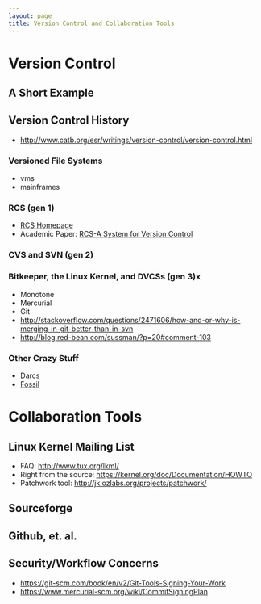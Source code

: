 ```yaml
---
layout: page
title: Version Control and Collaboration Tools
---
```


# Version Control 

## A Short Example


## Version Control History

* http://www.catb.org/esr/writings/version-control/version-control.html

### Versioned File Systems

* vms
* mainframes

### RCS (gen 1)

* [RCS Homepage](https://www.gnu.org/software/rcs/)
* Academic Paper: [RCS-A System for Version Control](https://www.gnu.org/software/rcs/tichy-paper.pdf)

### CVS and SVN (gen 2)

### Bitkeeper, the Linux Kernel, and DVCSs (gen 3)x

* Monotone
* Mercurial
* Git
* http://stackoverflow.com/questions/2471606/how-and-or-why-is-merging-in-git-better-than-in-svn
* http://blog.red-bean.com/sussman/?p=20#comment-103


### Other Crazy Stuff

* Darcs
* [Fossil](https://en.wikipedia.org/wiki/Fossil_%28software%29)

# Collaboration Tools

## Linux Kernel Mailing List

* FAQ: http://www.tux.org/lkml/
* Right from the source: https://kernel.org/doc/Documentation/HOWTO
* Patchwork tool: http://jk.ozlabs.org/projects/patchwork/

## Sourceforge

## Github, et. al.

## Security/Workflow Concerns

* https://git-scm.com/book/en/v2/Git-Tools-Signing-Your-Work
* https://www.mercurial-scm.org/wiki/CommitSigningPlan
